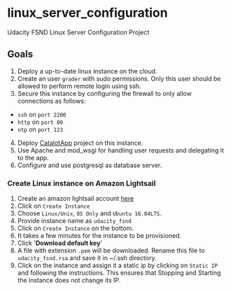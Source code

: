 # linux_server_configuration
Udacity FSND Linux Server Configuration Project
## Goals
1. Deploy a up-to-date linux instance on the cloud.
2. Create an user `grader` with sudo permissions. Only this user should be allowed to perform remote login using ssh.
3. Secure this instance by configuring the firewall to only allow connections as follows:
  - `ssh` on `port 2200`
  - `http` on `port 80`
  - `ntp` on `port 123`
4. Deploy [CatalotApp](https://github.com/grathore07/item_catalog_app.git) project on this instance. 
5. Use Apache and mod_wsgi for handling user requests and delegating it to the app.
6. Configure and use postgresql as database server.

### Create Linux instance on Amazon Lightsail
1. Create an amazon lightsail account [here](https://lightsail.aws.amazon.com)
2. Click on `Create Instance`
3. Choose `Linux/Unix`, `OS Only` and `Ubuntu 16.04LTS`.
4. Provide instance name as `udacity_fsnd`
5. Click on `Create Instance` on the bottom.
6. It takes a few minutes for the instance to be provisioned.
7. Click '**Download default key**'
8. A file with extension `.pem` will be downloaded. Rename this file to `udacity_fsnd.rsa` and save it in ~/.ssh directory.
9. Click on the instance and assign it a static ip by clicking on `Static IP` and following the instructions. This ensures that Stopping and Starting the instance does not change its IP.
